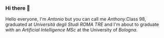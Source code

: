 ### Hi there 👋

<!--
**antonyodamiano/antonyodamiano** is a ✨ _special_ ✨ repository because its `README.md` (this file) appears on your GitHub profile.

Here are some ideas to get you started:

- 🔭 I’m currently working on ...
- 🌱 I’m currently learning ...
- 👯 I’m looking to collaborate on ...
- 🤔 I’m looking for help with ...
- 💬 Ask me about ...
- 📫 How to reach me: ...
- 😄 Pronouns: ...
- ⚡ Fun fact: ...
-->

Hello everyone, I'm *Antonio* but you can call me *Anthony*.Class 98, graduated at *Università degli Studi ROMA TRE* and I'm about to graduate with an *Artificial Intelligence MSc* at the University of *Bologna*.


